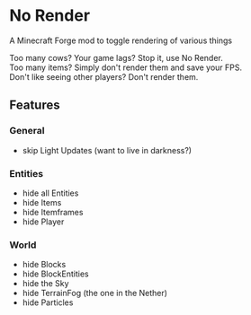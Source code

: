 # No Render

A Minecraft Forge mod to toggle rendering of various things

Too many cows? Your game lags? Stop it, use No Render.<br>
Too many items? Simply don't render them and save your FPS.<br>
Don't like seeing other players? Don't render them.

## Features

### General

- skip Light Updates (want to live in darkness?)

### Entities

- hide all Entities
- hide Items
- hide Itemframes
- hide Player

### World

- hide Blocks
- hide BlockEntities
- hide the Sky
- hide TerrainFog (the one in the Nether)
- hide Particles
